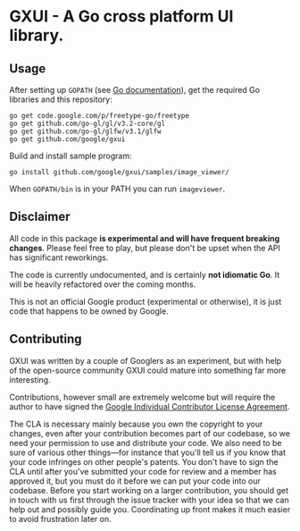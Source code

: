 GXUI - A Go cross platform UI library.
=======

Usage
---
After setting up ```GOPATH``` (see [Go documentation](https://golang.org/doc/code.html)), get the required Go libraries and this repository:

    go get code.google.com/p/freetype-go/freetype
    go get github.com/go-gl/gl/v3.2-core/gl
    go get github.com/go-gl/glfw/v3.1/glfw
    go get github.com/google/gxui

Build and install sample program:

    go install github.com/google/gxui/samples/image_viewer/

When ```GOPATH/bin``` is in your PATH you can run ```imageviewer```. 

Disclaimer
---
All code in this package **is experimental and will have frequent breaking
changes**. Please feel free to play, but please don't be upset when the API has significant reworkings.

The code is currently undocumented, and is certainly **not idiomatic Go**. It will be heavily refactored over the coming months.

This is not an official Google product (experimental or otherwise), it is just code that happens to be owned by Google.

Contributing
---
GXUI was written by a couple of Googlers as an experiment, but with help of the open-source community GXUI could mature into something far more interesting.

Contributions, however small are extremely welcome but will require the author to have signed the [Google Individual Contributor License Agreement](https://developers.google.com/open-source/cla/individual?csw=1).

The CLA is necessary mainly because you own the copyright to your changes, even after your contribution becomes part of our codebase, so we need your permission to use and distribute your code. We also need to be sure of various other things—for instance that you'll tell us if you know that your code infringes on other people's patents. You don't have to sign the CLA until after you've submitted your code for review and a member has approved it, but you must do it before we can put your code into our codebase. Before you start working on a larger contribution, you should get in touch with us first through the issue tracker with your idea so that we can help out and possibly guide you. Coordinating up front makes it much easier to avoid frustration later on.
